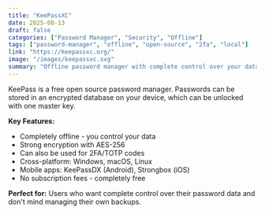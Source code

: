 ```yaml
---
title: "KeePassXC"
date: 2025-08-13
draft: false
categories: ["Password Manager", "Security", "Offline"]
tags: ["password-manager", "offline", "open-source", "2fa", "local"]
link: "https://keepassxc.org/"
image: "/images/keepassxc.svg"
summary: "Offline password manager with complete control over your data."
---
```


KeePass is a free open source password manager. Passwords can be stored in an encrypted database on your device, which can be unlocked with one master key.

**Key Features:**

- Completely offline - you control your data
- Strong encryption with AES-256
- Can also be used for 2FA/TOTP codes
- Cross-platform: Windows, macOS, Linux
- Mobile apps: KeePassDX (Android), Strongbox (iOS)
- No subscription fees - completely free

**Perfect for:** Users who want complete control over their password data and don't mind managing their own backups.
